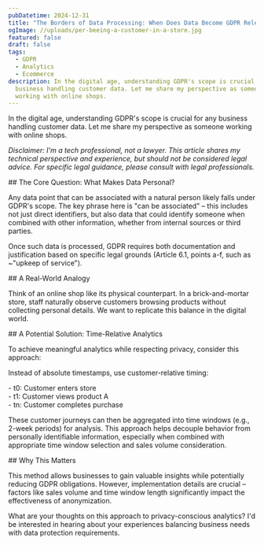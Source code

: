 ```yaml
---
pubDatetime: 2024-12-31
title: "The Borders of Data Processing: When Does Data Become GDPR Relevant?"
ogImage: //uploads/per-beeing-a-customer-in-a-store.jpg
featured: false
draft: false
tags:
  - GDPR
  - Analytics
  - Ecommerce
description: In the digital age, understanding GDPR's scope is crucial for any
  business handling customer data. Let me share my perspective as someone
  working with online shops.
---
```

In the digital age, understanding GDPR's scope is crucial for any business handling customer data. Let me share my perspective as someone working with online shops.

_Disclaimer: I'm a tech professional, not a lawyer. This article shares my technical perspective and experience, but should not be considered legal advice. For specific legal guidance, please consult with legal professionals._

\## The Core Question: What Makes Data Personal?

Any data point that can be associated with a natural person likely falls under GDPR's scope. The key phrase here is "can be associated" – this includes not just direct identifiers, but also data that could identify someone when combined with other information, whether from internal sources or third parties.

Once such data is processed, GDPR requires both documentation and justification based on specific legal grounds (Article 6.1, points a-f, such as ~"upkeep of service").

\## A Real-World Analogy

Think of an online shop like its physical counterpart. In a brick-and-mortar store, staff naturally observe customers browsing products without collecting personal details. We want to replicate this balance in the digital world.

\## A Potential Solution: Time-Relative Analytics

To achieve meaningful analytics while respecting privacy, consider this approach:

Instead of absolute timestamps, use customer-relative timing:

\- t0: Customer enters store  
\- t1: Customer views product A  
\- tn: Customer completes purchase

These customer journeys can then be aggregated into time windows (e.g., 2-week periods) for analysis. This approach helps decouple behavior from personally identifiable information, especially when combined with appropriate time window selection and sales volume consideration.

\## Why This Matters

This method allows businesses to gain valuable insights while potentially reducing GDPR obligations. However, implementation details are crucial – factors like sales volume and time window length significantly impact the effectiveness of anonymization.

What are your thoughts on this approach to privacy-conscious analytics? I'd be interested in hearing about your experiences balancing business needs with data protection requirements.